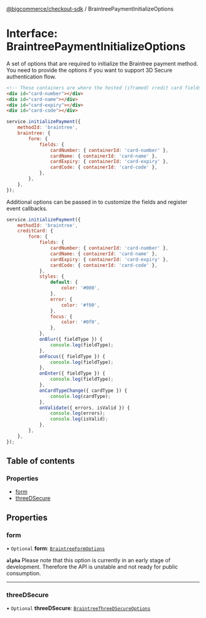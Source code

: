 [@bigcommerce/checkout-sdk](../README.md) / BraintreePaymentInitializeOptions

# Interface: BraintreePaymentInitializeOptions

A set of options that are required to initialize the Braintree payment
method. You need to provide the options if you want to support 3D Secure
authentication flow.

```html
<!-- These containers are where the hosted (iframed) credit card fields will be inserted -->
<div id="card-number"></div>
<div id="card-name"></div>
<div id="card-expiry"></div>
<div id="card-code"></div>
```

```js
service.initializePayment({
    methodId: 'braintree',
    braintree: {
        form: {
            fields: {
                cardNumber: { containerId: 'card-number' },
                cardName: { containerId: 'card-name' },
                cardExpiry: { containerId: 'card-expiry' },
                cardCode: { containerId: 'card-code' },
            },
        },
    },
});
```

Additional options can be passed in to customize the fields and register
event callbacks.

```js
service.initializePayment({
    methodId: 'braintree',
    creditCard: {
        form: {
            fields: {
                cardNumber: { containerId: 'card-number' },
                cardName: { containerId: 'card-name' },
                cardExpiry: { containerId: 'card-expiry' },
                cardCode: { containerId: 'card-code' },
            },
            styles: {
                default: {
                    color: '#000',
                },
                error: {
                    color: '#f00',
                },
                focus: {
                    color: '#0f0',
                },
            },
            onBlur({ fieldType }) {
                console.log(fieldType);
            },
            onFocus({ fieldType }) {
                console.log(fieldType);
            },
            onEnter({ fieldType }) {
                console.log(fieldType);
            },
            onCardTypeChange({ cardType }) {
                console.log(cardType);
            },
            onValidate({ errors, isValid }) {
                console.log(errors);
                console.log(isValid);
            },
        },
    },
});
```

## Table of contents

### Properties

- [form](BraintreePaymentInitializeOptions.md#form)
- [threeDSecure](BraintreePaymentInitializeOptions.md#threedsecure)

## Properties

### form

• `Optional` **form**: [`BraintreeFormOptions`](BraintreeFormOptions.md)

**`alpha`**
Please note that this option is currently in an early stage of
development. Therefore the API is unstable and not ready for public
consumption.

___

### threeDSecure

• `Optional` **threeDSecure**: [`BraintreeThreeDSecureOptions`](BraintreeThreeDSecureOptions.md)
